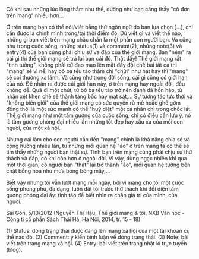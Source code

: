 Có khi sau những lúc lặng thầm như thế, dường như bạn càng thấy "cô đơn trên mạng" nhiều hơn...

Ở trên mạng bạn có thể nói/viết bằng thứ ngôn ngữ do bạn lựa chọn [...], chỉ cần được là chính mình trong/tại thời điểm đó. Dù viết gì và viết thế nào, những gì bạn viết trên mạng chắc chắn là một phần con người bạn. Và cũng như trong cuộc sống, những status(1) và comment(2), những note(3) và entry(4) của bạn cũng phải chịu sự va đập của thế giới mạng. Bạn "ném" ra cái gì thì thế giới mạng sẽ trả lại bạn cái đó. Thật đấy! Thế giới mạng rất "tinh tường", không phải cứ đao mạo lên mặt đầy đội chế bài tất cả thì "mạng" sẽ vì nể, hay bô ba tếu tào thậm chí "chửi" như hát hay thì "mạng" sẽ coi thường xa lánh. Và cũng như trong đời sống, cái gì cũng có giới hạn của nó. Để nhận ra được cái giới hạn này, ở trên mạng hay ngoài đời, đều không dễ. Quá đi một chút, từ bô ba tếu tào trở nên đánh đá hỗn hào, từ nhận xét khen chê sẽ thành tàng bốc hay mạt sát,... Sự tương tác tức thời và "không biên giới" của thế giới mạng có sức quyến rũ mê hoặc ghê gớm đồng thời là một sức mạnh có thể "huỷ diệt" một cá nhân chỉ trong chốc lát. Thế giới mạng như một tấm gương của cuộc sống, chỉ có điều cần lưu ý, nó là tấm gương phóng đại nhiều lần những tốt đẹp hay xấu xa của mỗi con người, của một xã hội.

Nhưng cái làm cho con người cần đến "mạng" chính là khả năng chia sẻ và cộng hưởng nhiều lần, từ những mối quan hệ "ảo" ở trên mạng ta có thể sẽ tìm thấy những người bạn thật sự. Tình bạn trên mạng cũng phải chịu sự thử thách và đáp, có khi còn hơn ở ngoài đời. Vì vậy, đừng ngạc nhiên khi qua một thời gian, có người bạn "thật" lại trở thành "ảo", mối quan hệ tưởng bền chặt bỗng hoá như mưa bong bóng mây,...

Biết vậy nhưng tôi vẫn lướt mạng mỗi ngày, bởi vì mạng cho tôi một cuộc sống phong phú, đa dạng, luôn đặt tôi trước thử thách khi đối diện tấm gương phóng đại ấy: tỉnh táo để biết nhìn ra chân giá trị của mình, của người.

Sài Gòn, 5/10/2012
(Nguyễn Thị Hậu, Thế giới mạng & tôi, NXB Văn học -
Công ti cổ phần Sách Thái Hà, Hà Nội, 2014, tr. 15 - 18)

(1) Status: dòng trạng thái được đăng lên mạng xã hội của một tài khoản cụ thể nào đó.
(2) Comment: ý kiến bình luận về dòng trạng thái.
(3) Note: bài viết trên trang mạng xã hội.
(4) Entry: bài viết trên trang nhật kí trực tuyến (blog).